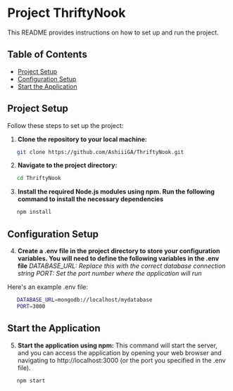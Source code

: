 # Project ThriftyNook

This README provides instructions on how to set up and run the project.

## Table of Contents

- [Project Setup](#project-setup)
- [Configuration Setup](#configuration-setup)
- [Start the Application](#start-the-application)

## Project Setup

Follow these steps to set up the project:

1. **Clone the repository to your local machine:**
```sh
   git clone https://github.com/AshiiiGA/ThriftyNook.git
```
2. **Navigate to the project directory:**
```sh
   cd ThriftyNook
   ```

3. **Install the required Node.js modules using npm. Run the following command to install the necessary dependencies**
```sh
   npm install
   ```

## Configuration Setup

4. **Create a .env file in the project directory to store your configuration variables. You will need to define the following variables in the .env file**
   _DATABASE_URL: Replace this with the correct database connection string_
   _PORT: Set the port number where the application will run_

Here's an example .env file:
```sh
   DATABASE_URL=mongodb://localhost/mydatabase
   PORT=3000
```

## Start the Application

5. **Start the application using npm:**
This command will start the server, and you can access the application by opening your web browser and navigating to http://localhost:3000 (or the port you specified in the .env file).
```sh
   npm start
```

